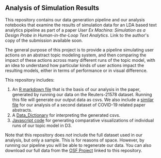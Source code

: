 ## Analysis of Simulation Results

This repository contains our data generation pipeline and our analysis notebooks that examine the results of simulation data for an LDA based text analytics pipeline as part of a paper _User Ex Machina: Simulation as a Design Probe in Human-in-the-Loop Text Analytics_. Link to the author's copy of the submission available soon.

The general purpose of this project is to provide a pipeline simulating user actions on an abstract topic modeling system, and then comparing the impact of these actions across many different runs of the topic model, with an idea to understand how particular kinds of user actions impact the resulting models, either in terms of performance or in visual difference.

This repository includes:
1. An [R markdown file](Overall_Analysis.Rmd) that is the basis of our analysis in the paper, generated by running our data on the Reuters-21578 dataset. Running this file will generate our output data as csvs. We also include a [similar file](Overall_Analysis_COVID_19.Rmd) for our analysis of a second dataset of COVID-19 related paper abstracts.
2. A [Data_Dictionary](sample_data/Data_Dictionary.md) for interpreting the generated csvs.
3. [Javascript code](visualization/) for generating comparative visualizations of individual runs of our topic model in D3.


Note that this repository does *not* include the full dataset used in our analysis, but only a sample. This is for reasons of space. However, by running our pipeline you will be able to regenerate our data. You can also download our full data from the [OSF Project](https://osf.io/zgqaw) linked to this repository.
